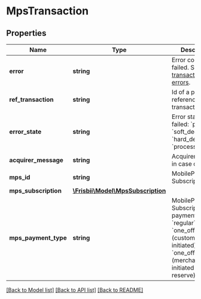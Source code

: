 # MpsTransaction

## Properties
Name | Type | Description | Notes
------------ | ------------- | ------------- | -------------
**error** | **string** | Error code if failed. See [transaction errors](https://docs.frisbii.com/reference/transaction_errors). | [optional] 
**ref_transaction** | **string** | Id of a possible referenced transaction | [optional] 
**error_state** | **string** | Error state if failed: &#x60;pending&#x60;, &#x60;soft_declined&#x60;, &#x60;hard_declined&#x60; or &#x60;processing_error&#x60; | [optional] 
**acquirer_message** | **string** | Acquirer message in case of error | [optional] 
**mps_id** | **string** | MobilePay Subscriptions id | 
**mps_subscription** | [**\Frisbii\Model\MpsSubscription**](MpsSubscription.md) |  | 
**mps_payment_type** | **string** | MobilePay Subscriptions payment type: &#x60;regular&#x60;, &#x60;one_off_cit&#x60; (customer initiated), &#x60;one_off_mit&#x60; (merchant initiated auto reserve) | 

[[Back to Model list]](../../README.md#documentation-for-models) [[Back to API list]](../../README.md#documentation-for-api-endpoints) [[Back to README]](../../README.md)

